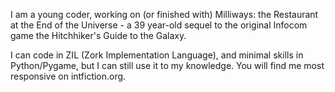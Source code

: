 I am a young coder, working on (or finished with) Milliways: the Restaurant at the End of the Universe - a 39 year-old sequel to the original Infocom game the Hitchhiker's Guide to the Galaxy.

I can code in ZIL (Zork Implementation Language), and minimal skills in Python/Pygame, but I can still use it to my knowledge.
You will find me most responsive on intfiction.org.
